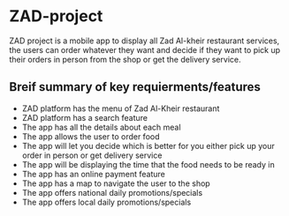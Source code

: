# ZAD-project

ZAD project is a mobile app to display all Zad Al-kheir restaurant services, the users can order whatever they want and decide if they want to pick up their orders in person from the shop or get the delivery service.




## Breif summary of key requierments/features
- ZAD platform has the menu of Zad Al-Kheir restaurant
- ZAD platform has a search feature
- The app has all the details about each meal
- The app allows the user to order food
- The app will let you decide which is better for you either pick up your order in person or get delivery service
- The app will be displaying the time that the food needs to be ready in
- The app has an online payment feature
- The app has a map to navigate the user to the shop
- The app offers national daily promotions/specials
- The app offers local daily promotions/specials
